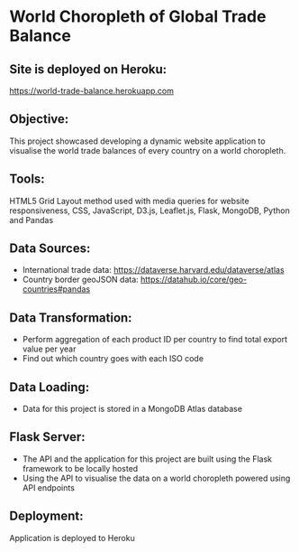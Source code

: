 # World Choropleth of Global Trade Balance

## Site is deployed on Heroku:
https://world-trade-balance.herokuapp.com

## Objective:
This project showcased developing a dynamic website application to visualise the world trade balances of every country on a world choropleth.

## Tools:
HTML5 Grid Layout method used with media queries for website responsiveness, CSS, JavaScript, D3.js, Leaflet.js, Flask, MongoDB, Python and Pandas

## Data Sources:
- International trade data: https://dataverse.harvard.edu/dataverse/atlas
- Country border geoJSON data: https://datahub.io/core/geo-countries#pandas

## Data Transformation:
- Perform aggregation of each product ID per country to find total export value per year
- Find out which country goes with each ISO code

## Data Loading:
- Data for this project is stored in a MongoDB Atlas database

## Flask Server:
- The API and the application for this project are built using the Flask framework to be locally hosted
- Using the API to visualise the data on a world choropleth powered using API endpoints

## Deployment:
Application is deployed to Heroku
